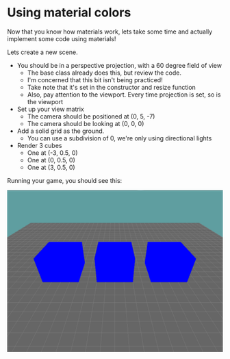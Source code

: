 # Using material colors
Now that you know how materials work, lets take some time and actually implement some code using materials!

Lets create a new scene. 

* You should be in a perspective projection, with a 60 degree field of view
  * The base class already does this, but review the code. 
  * I'm concerned that this bit isn't being practiced!
  * Take note that it's set in the constructor and resize function
  * Also, pay attention to the viewport. Every time projection is set, so is the viewport
* Set up your view matrix
  * The camera should be positioned at (0, 5, -7)
  * The camera should be looking at (0, 0, 0)
* Add a solid grid as the ground. 
  * You can use a subdivision of 0, we're only using directional lights
* Render 3 cubes
  * One at (-3, 0.5, 0)
  * One at (0, 0.5, 0)
  * One at (3, 0.5, 0)

Running your game, you should see this:

![SHADING1](shading1.png)